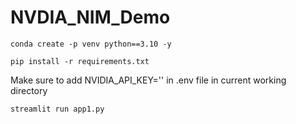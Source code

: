 # NVDIA_NIM_Demo
```
conda create -p venv python==3.10 -y
```

```
pip install -r requirements.txt
```

Make sure to add NVIDIA_API_KEY='' in .env file in current working directory
```
streamlit run app1.py
```